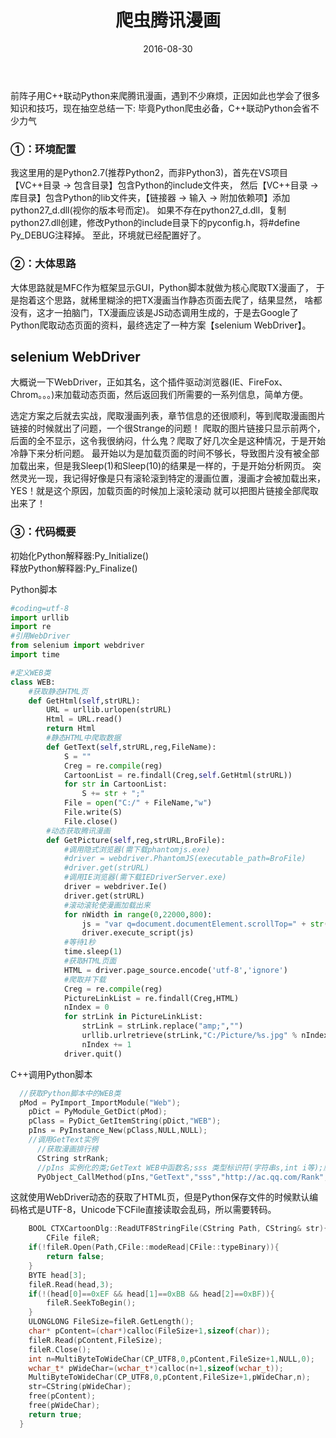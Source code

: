 ﻿---
layout: post
title: "爬虫腾讯漫画"
date: 2016-08-30
desc: "爬虫腾讯漫画"
keywords: "Python,TXCartoon"
categories: [Python]
icon: icon-python
---

前阵子用C++联动Python来爬腾讯漫画，遇到不少麻烦，正因如此也学会了很多知识和技巧，现在抽空总结一下:
毕竟Python爬虫必备，C++联动Python会省不少力气

### ①：环境配置
  我这里用的是Python2.7(推荐Python2，而非Python3)，首先在VS项目【VC++目录 -> 包含目录】包含Python的include文件夹，
  然后【VC++目录 -> 库目录】包含Python的lib文件夹，【链接器 -> 输入 -> 附加依赖项】添加python27_d.dll(视你的版本号而定)。
  如果不存在python27_d.dll，复制python27.dll创建，修改Python的include目录下的pyconfig.h，将#define Py_DEBUG注释掉。
  至此，环境就已经配置好了。
  
### ②：大体思路
  大体思路就是MFC作为框架显示GUI，Python脚本就做为核心爬取TX漫画了，
  于是抱着这个思路，就稀里糊涂的把TX漫画当作静态页面去爬了，结果显然，
  啥都没有，这才一拍脑门，TX漫画应该是JS动态调用生成的，于是去Google了
  Python爬取动态页面的资料，最终选定了一种方案【selenium WebDriver】。
  
## selenium WebDriver
  大概说一下WebDriver，正如其名，这个插件驱动浏览器(IE、FireFox、Chrom。。。)来加载动态页面，然后返回我们所需要的一系列信息，简单方便。
  
  选定方案之后就去实战，爬取漫画列表，章节信息的还很顺利，等到爬取漫画图片链接的时候就出了问题，一个很Strange的问题！
  爬取的图片链接只显示前两个，后面的全不显示，这令我很纳闷，什么鬼？爬取了好几次全是这种情况，于是开始冷静下来分析问题。
  最开始以为是加载页面的时间不够长，导致图片没有被全部加载出来，但是我Sleep(1)和Sleep(10)的结果是一样的，于是开始分析网页。
  突然灵光一现，我记得好像是只有滚轮滚到特定的漫画位置，漫画才会被加载出来，YES！就是这个原因，加载页面的时候加上滚轮滚动
  就可以把图片链接全部爬取出来了！
  
### ③：代码概要
  初始化Python解释器:Py_Initialize()  
  释放Python解释器:Py_Finalize()  
  
Python脚本


``` python
#coding=utf-8
import urllib  
import re  
#引用WebDriver  
from selenium import webdriver  
import time

#定义WEB类  
class WEB:  
    #获取静态HTML页  
    def GetHtml(self,strURL):  
        URL = urllib.urlopen(strURL)  
        Html = URL.read()  
        return Html  
        #静态HTML中爬取数据  
        def GetText(self,strURL,reg,FileName):  
            S = ""  
            Creg = re.compile(reg)  
            CartoonList = re.findall(Creg,self.GetHtml(strURL))  
            for str in CartoonList:  
                S += str + ";"  
            File = open("C:/" + FileName,"w")  
            File.write(S)  
            File.close()  
        #动态获取腾讯漫画
        def GetPicture(self,reg,strURL,BroFile):  
            #调用隐式浏览器(需下载phantomjs.exe)  
            #driver = webdriver.PhantomJS(executable_path=BroFile)  
            #driver.get(strURL)  
            #调用IE浏览器(需下载IEDriverServer.exe)  
            driver = webdriver.Ie()  
            driver.get(strURL)  
            #滚动滚轮使漫画加载出来  
            for nWidth in range(0,22000,800):  
                js = "var q=document.documentElement.scrollTop=" + str(nWidth)  
                driver.execute_script(js)  
            #等待1秒  
            time.sleep(1)  
            #获取HTML页面  
            HTML = driver.page_source.encode('utf-8','ignore')  
            #爬取并下载  
            Creg = re.compile(reg)  
            PictureLinkList = re.findall(Creg,HTML)  
            nIndex = 0  
            for strLink in PictureLinkList:  
                strLink = strLink.replace("amp;","")  
                urllib.urlretrieve(strLink,"C:/Picture/%s.jpg" % nIndex)  
                nIndex += 1 
            driver.quit()
```
C++调用Python脚本


``` c++
  //获取Python脚本中的WEB类  
  pMod = PyImport_ImportModule("Web");  
	pDict = PyModule_GetDict(pMod);  
	pClass = PyDict_GetItemString(pDict,"WEB");  
	pIns = PyInstance_New(pClass,NULL,NULL);  
	//调用GetText实例  
	  //获取漫画排行榜  
	  CString strRank;  
	  //pIns 实例化的类;GetText WEB中函数名;sss 类型标识符(字符串s,int i等);爬取页面;正则表达式;保存文件名  
	  PyObject_CallMethod(pIns,"GetText","sss","http://ac.qq.com/Rank","<a class=\"mod-rank-name ui-left\" title=\"(.*)\" href=\"","CartoonRank.txt");  
```  
这就使用WebDriver动态的获取了HTML页，但是Python保存文件的时候默认编码格式是UTF-8，Unicode下CFile直接读取会乱码，所以需要转码。 


``` c++
    BOOL CTXCartoonDlg::ReadUTF8StringFile(CString Path, CString& str){  
    	CFile fileR;  
	if(!fileR.Open(Path,CFile::modeRead|CFile::typeBinary)){  
		return false;  
	}  
	BYTE head[3];  
	fileR.Read(head,3);  
	if(!(head[0]==0xEF && head[1]==0xBB && head[2]==0xBF)){  
		fileR.SeekToBegin();  
	}  
	ULONGLONG FileSize=fileR.GetLength();  
	char* pContent=(char*)calloc(FileSize+1,sizeof(char));  
	fileR.Read(pContent,FileSize);  
	fileR.Close();  
	int n=MultiByteToWideChar(CP_UTF8,0,pContent,FileSize+1,NULL,0);  
	wchar_t* pWideChar=(wchar_t*)calloc(n+1,sizeof(wchar_t));  
	MultiByteToWideChar(CP_UTF8,0,pContent,FileSize+1,pWideChar,n);  
	str=CString(pWideChar);  
	free(pContent);  
	free(pWideChar);  
	return true;  
  }  
```
